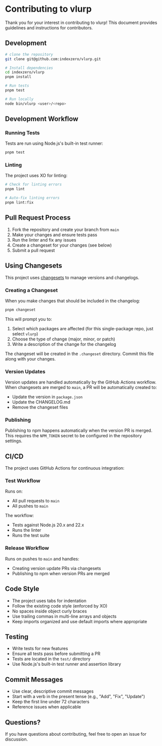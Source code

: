 # Contributing to vlurp

Thank you for your interest in contributing to vlurp! This document provides guidelines and instructions for contributors.

## Development

```sh
# clone the repository
git clone git@github.com:indexzero/vlurp.git

# Install dependencies
cd indexzero/vlurp
pnpm install

# Run tests
pnpm test

# Run locally
node bin/vlurp <user>/<repo>
```

## Development Workflow

### Running Tests

Tests are run using Node.js's built-in test runner:

```sh
pnpm test
```

### Linting

The project uses XO for linting:

```sh
# Check for linting errors
pnpm lint

# Auto-fix linting errors
pnpm lint:fix
```

## Pull Request Process

1. Fork the repository and create your branch from `main`
2. Make your changes and ensure tests pass
3. Run the linter and fix any issues
4. Create a changeset for your changes (see below)
5. Submit a pull request

## Using Changesets

This project uses [changesets](https://github.com/changesets/changesets) to manage versions and changelogs.

### Creating a Changeset

When you make changes that should be included in the changelog:

```sh
pnpm changeset
```

This will prompt you to:
1. Select which packages are affected (for this single-package repo, just select `vlurp`)
2. Choose the type of change (major, minor, or patch)
3. Write a description of the change for the changelog

The changeset will be created in the `.changeset` directory. Commit this file along with your changes.

### Version Updates

Version updates are handled automatically by the GitHub Actions workflow. When changesets are merged to `main`, a PR will be automatically created to:
- Update the version in `package.json`
- Update the CHANGELOG.md
- Remove the changeset files

### Publishing

Publishing to npm happens automatically when the version PR is merged. This requires the `NPM_TOKEN` secret to be configured in the repository settings.

## CI/CD

The project uses GitHub Actions for continuous integration:

### Test Workflow

Runs on:
- All pull requests to `main`
- All pushes to `main`

The workflow:
- Tests against Node.js 20.x and 22.x
- Runs the linter
- Runs the test suite

### Release Workflow

Runs on pushes to `main` and handles:
- Creating version update PRs via changesets
- Publishing to npm when version PRs are merged

## Code Style

- The project uses tabs for indentation
- Follow the existing code style (enforced by XO)
- No spaces inside object curly braces
- Use trailing commas in multi-line arrays and objects
- Keep imports organized and use default imports where appropriate

## Testing

- Write tests for new features
- Ensure all tests pass before submitting a PR
- Tests are located in the `test/` directory
- Use Node.js's built-in test runner and assertion library

## Commit Messages

- Use clear, descriptive commit messages
- Start with a verb in the present tense (e.g., "Add", "Fix", "Update")
- Keep the first line under 72 characters
- Reference issues when applicable

## Questions?

If you have questions about contributing, feel free to open an issue for discussion.